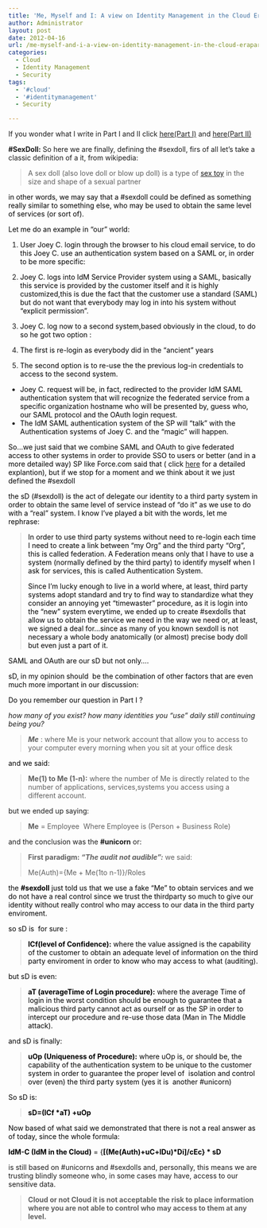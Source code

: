 ```yaml
---
title: 'Me, Myself and I: A view on Identity Management in the Cloud Era–Part III'
author: Administrator
layout: post
date: 2012-04-16
url: /me-myself-and-i-a-view-on-identity-management-in-the-cloud-erapart-iii/
categories:
  - Cloud
  - Identity Management
  - Security
tags:
  - '#cloud'
  - '#identitymanagement'
  - Security

---
```

If you wonder what I write in Part I and II click [here(Part I)][1] and [here(Part II)][2]

**#SexDoll:** So here we are finally, defining the #sexdoll, firs of all let’s take a classic definition of a it, from wikipedia:

> A sex doll (also love doll or blow up doll) is a type of [sex toy][3] in the size and shape of a sexual partner

<span style="color: #000000;">in other words, we may say that a #sexdoll could be defined as something really similar to something else, who may be used to obtain the same level of services (or sort of).</span>

<span style="color: #000000;">Let me do an example in “our” world: </span>

  1. <span style="color: #000000;">User Joey C. login through the browser to his cloud email service, to do this Joey C. use an authentication system based on a SAML or, in order to be more specific:</span>
  2. <span style="color: #000000;">Joey C. logs into IdM Service Provider system using a SAML, basically this service is provided by the customer itself and it is highly customized,this is due the fact that the customer use a standard (SAML) but do not want that everybody may log in into his system without “explicit permission”.</span>
  3. <span style="color: #000000;">Joey C. log now to a second system,based obviously in the cloud, to do so he got two option :</span>

  1. <span style="color: #000000;">The first is re-login as everybody did in the “ancient” years</span>
  2. <span style="color: #000000;">The second option is to re-use the the previous log-in credentials to access to the second system.</span>

  * <span style="color: #000000;">Joey C. request will be, in fact, redirected to the provider IdM SAML authentication system that will recognize the federated service from a specific organization hostname who will be presented by, guess who, our SAML protocol and the OAuth login request.</span>
  * <span style="color: #000000;">The IdM SAML authentication system of the SP will “talk” with the Authentication systems of Joey C. and the “magic” will happen.</span>

<span style="color: #000000;">So…we just said that we combine SAML and OAuth to give federated access to other systems in order to provide SSO to users or better (and in a more detailed way) SP like Force.com said that ( click <a href="http://wiki.developerforce.com/page/Single_Sign-On_for_Desktop_and_Mobile_Applications_using_SAML_and_OAuth">here</a> for a detailed explantion), but if we stop for a moment and we think about it we just defined the #sexdoll</span>

<span style="color: #000000;">the sD (#sexdoll) is the act of delegate our identity to a third party system in order to obtain the same level of service instead of “do it” as we use to do with a “real” system. I know I’ve played a bit with the words, let me rephrase:</span>

> <span style="color: #000000;">In order to use third party systems without need to re-login each time I need to create a link between “my Org” and the third party “Org”, this is called federation. A Federation means only that I have to use a system (normally defined by the third party) to identify myself when I ask for services, this is called Authentication System.</span>
> 
> <span style="color: #000000;">Since I’m lucky enough to live in a world where, at least, third party systems adopt standard and try to find way to standardize what they consider an annoying yet “timewaster” procedure, as it is login into the “new” system everytime, we ended up to create #sexdolls that allow us to obtain the service we need in the way we need or, at least, we signed a deal for…since as many of you known sexdoll is not necessary a whole body anatomically (or almost) precise body doll but even just a part of it.</span>

<span style="color: #000000;">SAML and OAuth are our sD but not only….</span>

<span style="color: #000000;">sD, in my opinion should  be the combination of other factors that are even much more important in our discussion:</span>

<span style="color: #000000;">Do you remember our question in Part I ?</span>

_how many of you exist? how many identities you “use” daily still continuing being you?_

> **_Me_** : where Me is your network account that allow you to access to your computer every morning when you sit at your office desk

<span style="color: #000000;">and we said:</span>

> **Me(1) to Me (1-n):** where the number of Me is directly related to the number of applications, services,systems you access using a different account.

but we ended up saying:

> **Me** = Employee  Where Employee is (Person + Business Role)

and the conclusion was the **#unicorn** or:

> **First paradigm: _“The audit not audible”:_** we said:
> 
> Me(Auth)={Me + Me(1to n-1)}/Roles

<span style="color: #000000;">the <strong>#sexdoll</strong> just told us that we use a fake “Me” to obtain services and we do not have a real control since we trust the thirdparty so much to give our identity without really control who may access to our data in the third party enviroment.</span>

<span style="color: #000000;">so sD is  for sure :</span>

> <span style="color: #000000;"><strong>lCf(level of Confidence):</strong> where the value assigned is the capability of the customer to obtain an adequate level of information on the third party enviroment in order to know who may access to what (auditing).</span>

<span style="color: #000000;">but sD is even:</span>

> <span style="color: #000000;"><strong>aT (averageTime of Login procedure):</strong> where the average Time of login in the worst condition should be enough to guarantee that a malicious third party cannot act as ourself or as the SP in order to intercept our procedure and re-use those data (Man in The Middle attack).</span>

<span style="color: #000000;">and sD is finally:</span>

> <span style="color: #000000;"><strong>uOp (Uniqueness of Procedure):</strong> where uOp is, or should be, the capability of the authentication system to be unique to the customer system in order to guarantee the proper level of  isolation and control over (even) the third party system (yes it is  another #unicorn)</span>

<span style="color: #000000;">So sD is:</span>

> <span style="color: #000000;"><strong>sD=(lCf *aT) +uOp</strong></span>

<span style="color: #000000;">Now based of what said we demonstrated that there is not a real answer as of today, since the whole formula:</span>

<span style="color: #000000;"><strong>IdM-C (IdM in the Cloud)</strong> = {<strong>[(Me(Auth)+uC+lDu)*Di]/cEc} * sD</strong></span>

is still based on #unicorns and #sexdolls and, personally, this means we are trusting blindly someone who, in some cases may have, access to our sensitive data.

> **Cloud or not Cloud it is not acceptable the risk to place information where you are not able to control who may access to them at any level.**

&nbsp;

<span style="color: #000000;"> </span>

 [1]: http://alfweb.com/blog/archives/113
 [2]: http://alfweb.com/blog/archives/118
 [3]: http://en.wikipedia.org/wiki/Sex_toy